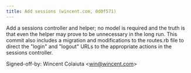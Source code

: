 ```yaml
---
title: Add sessions (wincent.com, 0d0f571)
---
```


Add a sessions controller and helper; no model is required and the truth is that even the helper may prove to be unnecessary in the long run. This commit also includes a migration and modifications to the routes.rb file to direct the "login" and "logout" URLs to the appropriate actions in the sessions controller.

Signed-off-by: Wincent Colaiuta &lt;win@wincent.com&gt;
